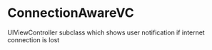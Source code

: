 # ConnectionAwareVC
UIViewController subclass which shows user notification if internet connection is lost
